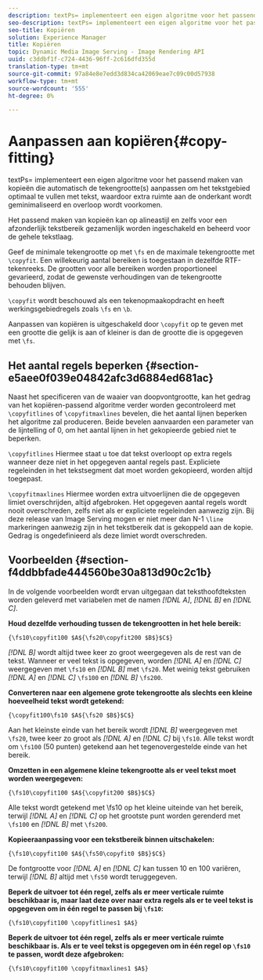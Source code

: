 ```yaml
---
description: textPs= implementeert een eigen algoritme voor het passend maken van kopieën die automatisch de tekengrootte(s) aanpassen om het tekstgebied optimaal te vullen met tekst, waardoor extra ruimte aan de onderkant wordt geminimaliseerd en overloop wordt voorkomen.
seo-description: textPs= implementeert een eigen algoritme voor het passend maken van kopieën die automatisch de tekengrootte(s) aanpassen om het tekstgebied optimaal te vullen met tekst, waardoor extra ruimte aan de onderkant wordt geminimaliseerd en overloop wordt voorkomen.
seo-title: Kopiëren
solution: Experience Manager
title: Kopiëren
topic: Dynamic Media Image Serving - Image Rendering API
uuid: c3ddbf1f-c724-4436-96ff-2c616dfd355d
translation-type: tm+mt
source-git-commit: 97a84e8e7edd3d834ca42069eae7c09c00d57938
workflow-type: tm+mt
source-wordcount: '555'
ht-degree: 0%

---
```



# Aanpassen aan kopiëren{#copy-fitting}

textPs= implementeert een eigen algoritme voor het passend maken van kopieën die automatisch de tekengrootte(s) aanpassen om het tekstgebied optimaal te vullen met tekst, waardoor extra ruimte aan de onderkant wordt geminimaliseerd en overloop wordt voorkomen.

Het passend maken van kopieën kan op alineastijl en zelfs voor een afzonderlijk tekstbereik gezamenlijk worden ingeschakeld en beheerd voor de gehele tekstlaag.

Geef de minimale tekengrootte op met `\fs` en de maximale tekengrootte met `\copyfit`. Een willekeurig aantal bereiken is toegestaan in dezelfde RTF-tekenreeks. De grootten voor alle bereiken worden proportioneel gevarieerd, zodat de gewenste verhoudingen van de tekengrootte behouden blijven.

`\copyfit` wordt beschouwd als een tekenopmaakopdracht en heeft werkingsgebiedregels zoals  `\fs` en  `\b`.

Aanpassen van kopiëren is uitgeschakeld door `\copyfit` op te geven met een grootte die gelijk is aan of kleiner is dan de grootte die is opgegeven met `\fs`.

## Het aantal regels beperken {#section-e5aee0f039e04842afc3d6884ed681ac}

Naast het specificeren van de waaier van doopvontgrootte, kan het gedrag van het kopiëren-passend algoritme verder worden gecontroleerd met `\copyfitlines` of `\copyfitmaxlines` bevelen, die het aantal lijnen beperken het algoritme zal produceren. Beide bevelen aanvaarden een parameter van de lijntelling of 0, om het aantal lijnen in het gekopieerde gebied niet te beperken.

`\copyfitlines` Hiermee staat u toe dat tekst overloopt op extra regels wanneer deze niet in het opgegeven aantal regels past. Expliciete regeleinden in het tekstsegment dat moet worden gekopieerd, worden altijd toegepast.

`\copyfitmaxlines` Hiermee worden extra uitvoerlijnen die de opgegeven limiet overschrijden, altijd afgebroken. Het opgegeven aantal regels wordt nooit overschreden, zelfs niet als er expliciete regeleinden aanwezig zijn. Bij deze release van Image Serving mogen er niet meer dan N-1 `\line` markeringen aanwezig zijn in het tekstbereik dat is gekoppeld aan de kopie. Gedrag is ongedefinieerd als deze limiet wordt overschreden.

## Voorbeelden {#section-f4ddbbfade444560be30a813d90c2c1b}

In de volgende voorbeelden wordt ervan uitgegaan dat teksthoofdteksten worden geleverd met variabelen met de namen *[!DNL $A$]*, *[!DNL $B$]* en *[!DNL $C$]*.

**Houd dezelfde verhouding tussen de tekengrootten in het hele bereik:**

`{\fs10\copyfit100 $A${\fs20\copyfit200 $B$}$C$}`

*[!DNL $B$]* wordt altijd twee keer zo groot weergegeven als de rest van de tekst. Wanneer er veel tekst is opgegeven, worden *[!DNL $A$]* en *[!DNL $C$]* weergegeven met `\fs10` en *[!DNL $B$]* met `\fs20`. Met weinig tekst gebruiken *[!DNL $A$]* en *[!DNL $C$]* `\fs100` en *[!DNL $B$]* `\fs200`.

**Converteren naar een algemene grote tekengrootte als slechts een kleine hoeveelheid tekst wordt getekend:**

`{\copyfit100\fs10 $A${\fs20 $B$}$C$}`

Aan het kleinste einde van het bereik wordt *[!DNL $B$]* weergegeven met `\fs20`, twee keer zo groot als *[!DNL $A$]* en *[!DNL $C$]* bij `\fs10`. Alle tekst wordt om `\fs100` (50 punten) getekend aan het tegenovergestelde einde van het bereik.

**Omzetten in een algemene kleine tekengrootte als er veel tekst moet worden weergegeven:**

`{\fs10\copyfit100 $A${\copyfit200 $B$}$C$}`

Alle tekst wordt getekend met \fs10 op het kleine uiteinde van het bereik, terwijl *[!DNL $A$]* en *[!DNL $C$]* op het grootste punt worden gerenderd met `\fs100` en *[!DNL $B$]* met `\fs200`.

**Kopieeraanpassing voor een tekstbereik binnen uitschakelen:**

`{\fs10\copyfit100 $A${\fs50\copyfit0 $B$}$C$}`

De fontgrootte voor *[!DNL $A$]* en *[!DNL $C$]* kan tussen 10 en 100 variëren, terwijl *[!DNL $B$]* altijd met `\fs50` wordt teruggegeven.

**Beperk de uitvoer tot één regel, zelfs als er meer verticale ruimte beschikbaar is, maar laat deze over naar extra regels als er te veel tekst is opgegeven om in één regel te passen bij  `\fs10`:**

`{\fs10\copyfit100 \copyfitlines1 $A$}`

**Beperk de uitvoer tot één regel, zelfs als er meer verticale ruimte beschikbaar is. Als er te veel tekst is opgegeven om in één regel op `\fs10` te passen, wordt deze afgebroken:**

`{\fs10\copyfit100 \copyfitmaxlines1 $A$}`
